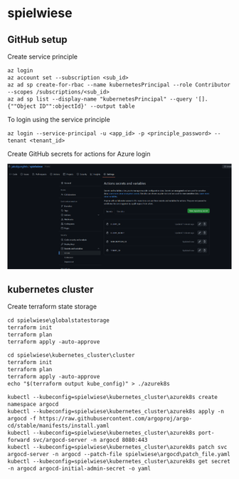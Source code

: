 # spielwiese

## GitHub setup

Create service principle

```shell
az login
az account set --subscription <sub_id>
az ad sp create-for-rbac --name kubernetesPrincipal --role Contributor --scopes /subscriptions/<sub_id>
az ad sp list --display-name "kubernetesPrincipal" --query '[].{""Object ID"":objectId}' --output table
```

To login using the service principle

```shell
az login --service-principal -u <app_id> -p <principle_password> --tenant <tenant_id>
```

Create GitHub secrets for actions for Azure login

![image](docs/secrets.png)

## kubernetes cluster

Create terraform state storage

```shell
cd spielwiese\globalstatestorage
terraform init
terraform plan
terraform apply -auto-approve
```

```shell
cd spielwiese\kubernetes_cluster\cluster
terraform init
terraform plan
terraform apply -auto-approve
echo "$(terraform output kube_config)" > ./azurek8s
```

```shell
kubectl --kubeconfig=spielwiese\kubernetes_cluster\azurek8s create namespace argocd
kubectl --kubeconfig=spielwiese\kubernetes_cluster\azurek8s apply -n argocd -f https://raw.githubusercontent.com/argoproj/argo-cd/stable/manifests/install.yaml
kubectl --kubeconfig=spielwiese\kubernetes_cluster\azurek8s port-forward svc/argocd-server -n argocd 8080:443
kubectl --kubeconfig=spielwiese\kubernetes_cluster\azurek8s patch svc argocd-server -n argocd --patch-file spielwiese\argocd\patch_file.yaml
kubectl --kubeconfig=spielwiese\kubernetes_cluster\azurek8s get secret -n argocd argocd-initial-admin-secret -o yaml
```
